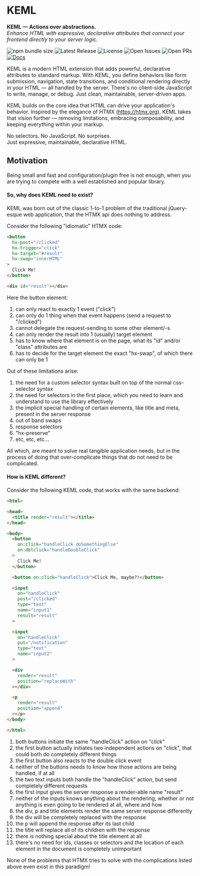 # KEML

**KEML — Actions over abstractions.**  
*Enhance HTML with expressive, declarative attributes that connect your frontend
directly to your server logic.*

![npm bundle size](https://img.shields.io/bundlephobia/min/keml)
![Latest Release](https://img.shields.io/npm/v/keml)
![License](https://img.shields.io/github/license/thealjey/keml)
![Open Issues](https://img.shields.io/github/issues/thealjey/keml)
![Open PRs](https://img.shields.io/github/issues-pr/thealjey/keml)
[![Docs](https://img.shields.io/badge/docs-online-blue)](https://thealjey.github.io/keml/)

KEML is a modern HTML extension that adds powerful, declarative attributes to
standard markup. With KEML, you define behaviors like form submission,
navigation, state transitions, and conditional rendering directly in your HTML
— all handled by the server. There's no client-side JavaScript to write, manage,
or debug. Just clean, maintainable, server-driven apps.

KEML builds on the core idea that HTML can drive your application's behavior.
Inspired by the elegance of HTMX (https://htmx.org), KEML takes that vision
further — removing limitations, embracing composability, and keeping everything
within your markup.

No selectors. No JavaScript. No surprises.  
Just expressive, maintainable, declarative HTML.

## Motivation

Being small and fast and configuration/plugin free is not enough, when you are
trying to compete with a well established and popular library.

#### So, why does KEML need to exist?

KEML was born out of the classic 1-to-1 problem of the traditional jQuery-esque
web application, that the HTMX api does nothing to address.

Consider the following "idiomatic" HTMX code:

```html
<button
  hx-post="/clicked"
  hx-trigger="click"
  hx-target="#result"
  hx-swap="innerHTML"
>
  Click Me!
</button>

<div id="result"></div>
```

Here the button element:

1. can only react to exactly 1 event ("click")
1. can only do 1 thing when that event happens (send a request to "/clicked")
1. cannot delegate the request-sending to some other element/-s
1. can only render the result into 1 (usually) target element
1. has to know where that element is on the page, what its "id" and/or "class"
   attributes are
1. has to decide for the target element the exact "hx-swap", of which there can
   only be 1

Out of these limitations arise:

1. the need for a custom selector syntax built on top of the normal
   css-selector syntax
1. the need for selectors in the first place, which you need to learn and
   understand to use the library effectively
1. the implicit special handling of certain elements, like title and meta,
   present in the server response
1. out of band swaps
1. response selectors
1. "hx-preserve"
1. etc, etc, etc...

All which, are meant to solve real tangible application needs, but in the
process of doing that over-complicate things that do not need to be
complicated.

#### How is KEML different?

Consider the following KEML code, that works with the same backend:

```html
<html>

<head>
  <title render="result"></title>
</head>

<body>
  <button
    on:click="handleClick doSomethingElse"
    on:dblclick="handleDoubleClick"
  >
    Click Me!
  </button>

  <button on:click="handleClick">Click Me, maybe?!</button>

  <input
    on="handleClick"
    post="/clicked"
    type="text"
    name="input1"
    result="result"
  >

  <input
    on="handleClick"
    put="/notification"
    type="text"
    name="input2"
  >

  <div
    render="result"
    position="replaceWith"
  ></div>

  <p
    render="result"
    position="append"
  ></p>
</body>

</html>
```

1. both buttons initiate the same "handleClick" action on "click"
1. the first button actually initiates two independent actions on "click", that
   could both do completely different things
1. the first button also reacts to the double click event
1. neither of the buttons needs to know how those actions are being handled, if
   at all
1. the two text inputs both handle the "handleClick" action, but send
   completely different requests
1. the first input gives the server response a render-able name "result"
1. neither of the inputs knows anything about the rendering, whether or not
   anything is even going to be rendered at all, where and how
1. the div, p and title elements render the same server response differently
1. the div will be completely replaced with the response
1. the p will append the response after its last child
1. the title will replace all of its children with the response
1. there is nothing special about the title element at all
1. there's no need for ids, classes or selectors and the location of each
   element in the document is completely unimportant

None of the problems that HTMX tries to solve with the complications listed
above even exist in this paradigm!
